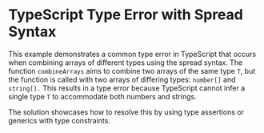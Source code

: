 # TypeScript Type Error with Spread Syntax
This example demonstrates a common type error in TypeScript that occurs when combining arrays of different types using the spread syntax. The function `combineArrays` aims to combine two arrays of the same type `T`, but the function is called with two arrays of differing types: `number[]` and `string[].`  This results in a type error because TypeScript cannot infer a single type `T` to accommodate both numbers and strings.

The solution showcases how to resolve this by using type assertions or generics with type constraints.